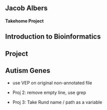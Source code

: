 ## Jacob Albers
#### Takehome Project
## Introduction to Bioinformatics

## Project
## Autism Genes

- use VEP on original non-annotated file
- Proj 2: remove empty line, use grep


- Proj 3: Take Rund name / path as a variable
